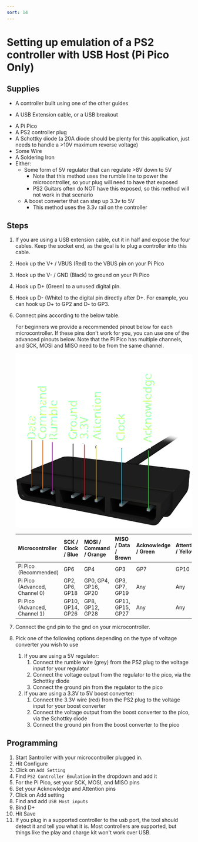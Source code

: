 ```yaml
---
sort: 14
---
```


# Setting up emulation of a PS2 controller with USB Host (Pi Pico Only)

## Supplies

- A controller built using one of the other guides
* A USB Extension cable, or a USB breakout
- A Pi Pico
- A PS2 controller plug
- A Schottky diode (a 20A diode should be plenty for this application, just needs to handle a >10V maximum reverse voltage)
- Some Wire
- A Soldering Iron
- Either:
  - Some form of 5V regulator that can regulate >8V down to 5V
    - Note that this method uses the rumble line to power the microcontroller, so your plug will need to have that exposed
    - PS2 Guitars often do NOT have this exposed, so this method will not work in that scenario
  - A boost converter that can step up 3.3v to 5V
    - This method uses the 3.3v rail on the controller

## Steps

1. If you are using a USB extension cable, cut it in half and expose the four cables. Keep the socket end, as the goal is to plug a controller into this cable.
2. Hook up the V+ / VBUS (Red) to the VBUS pin on your Pi Pico
3. Hook up the V- / GND (Black) to ground on your Pi Pico
4. Hook up D+ (Green) to a unused digital pin.
5. Hook up D- (White) to the digital pin directly after D+. For example, you can hook up D+ to GP2 and D- to GP3.
1. Connect pins according to the below table.

   For beginners we provide a recommended pinout below for each microcontroller.
   If these pins don't work for you, you can use one of the advanced pinouts below. Note that the Pi Pico has multiple channels, and SCK, MOSI and MISO need to be from the same channel.

   [![Adapter pinout](/assets/images/ps2-pinout.png)](/assets/images/ps2-pinout.png)

   | Microcontroller                          | SCK / Clock / Blue | MOSI / Command / Orange | MISO / Data / Brown | Acknowledge / Green | Attention / Yellow |
   | ---------------------------------------- | ------------------ | ----------------------- | ------------------- | ------------------- | ------------------ |
   | Pi Pico (Recommended)                    | GP6                | GP4                     | GP3                 | GP7                 | GP10               |
   | Pi Pico (Advanced, Channel 0)            | GP2, GP6, GP18     | GP0, GP4, GP16, GP20    | GP3, GP7, GP19      | Any                 | Any                |
   | Pi Pico (Advanced, Channel 1)            | GP10, GP14, GP26   | GP8, GP12, GP28         | GP11, GP15, GP27    | Any                 | Any                |

2. Connect the gnd pin to the gnd on your microcontroller.

3. Pick one of the following options depending on the type of voltage converter you wish to use
   1. If you are using a 5V regulator:
      1. Connect the rumble wire (grey) from the PS2 plug to the voltage input for your regulator
      2. Connect the voltage output from the regulator to the pico, via the Schottky diode
      3. Connect the ground pin from the regulator to the pico
   2. If you are using a 3.3V to 5V boost converter:
      1. Connect the 3.3V wire (red) from the PS2 plug to the voltage input for your boost converter
      2. Connect the voltage output from the boost converter to the pico, via the Schottky diode
      3. Connect the ground pin from the boost converter to the pico

## Programming

1.  Start Santroller with your microcontroller plugged in.
2.  Hit Configure
3.  Click on `Add Setting`
4.  Find `PS2 Controller Emulation` in the dropdown and add it
5.  For the Pi Pico, set your SCK, MOSI, and MISO pins
6.  Set your Acknowledge and Attention pins
1.  Click on Add setting
2.  Find and add `USB Host inputs`
3.  Bind D+
4.  Hit Save
5.  If you plug in a supported controller to the usb port, the tool should detect it and tell you what it is. Most controllers are supported, but things like the play and charge kit won't work over USB.
